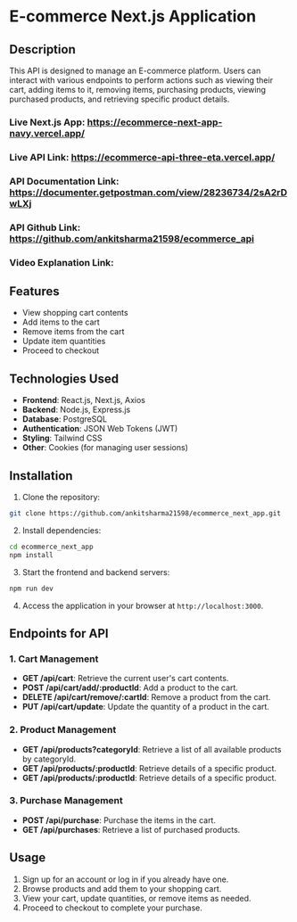 
# E-commerce Next.js Application 

## Description

This API is designed to manage an E-commerce platform. Users can interact with various endpoints to perform actions such as viewing their cart, adding items to it, removing items, purchasing products, viewing purchased products, and retrieving specific product details.

### Live Next.js App: https://ecommerce-next-app-navy.vercel.app/

### Live API Link: https://ecommerce-api-three-eta.vercel.app/

### API Documentation Link: https://documenter.getpostman.com/view/28236734/2sA2rDwLXj

### API Github Link: https://github.com/ankitsharma21598/ecommerce_api

### Video Explanation Link: 

## Features

- View shopping cart contents
- Add items to the cart
- Remove items from the cart
- Update item quantities
- Proceed to checkout

## Technologies Used

- **Frontend**: React.js, Next.js, Axios
- **Backend**: Node.js, Express.js
- **Database**: PostgreSQL
- **Authentication**: JSON Web Tokens (JWT)
- **Styling**: Tailwind CSS
- **Other**: Cookies (for managing user sessions)

## Installation

1. Clone the repository:

```bash
git clone https://github.com/ankitsharma21598/ecommerce_next_app.git
```

2. Install dependencies:

```bash
cd ecommerce_next_app
npm install
```

3. Start the frontend and backend servers:

```bash
npm run dev
```

4. Access the application in your browser at `http://localhost:3000`.

## Endpoints for API

### 1. Cart Management

- **GET /api/cart**: Retrieve the current user's cart contents.
- **POST /api/cart/add/:productId**: Add a product to the cart.
- **DELETE /api/cart/remove/:cartId**: Remove a product from the cart.
- **PUT /api/cart/update**: Update the quantity of a product in the cart.

### 2. Product Management

- **GET /api/products?categoryId**: Retrieve a list of all available products by categoryId.
- **GET /api/products/:productId**: Retrieve details of a specific product.
- **GET /api/products/:productId**: Retrieve details of a specific product.

### 3. Purchase Management

- **POST /api/purchase**: Purchase the items in the cart.
- **GET /api/purchases**: Retrieve a list of purchased products.

## Usage

1. Sign up for an account or log in if you already have one.
2. Browse products and add them to your shopping cart.
3. View your cart, update quantities, or remove items as needed.
4. Proceed to checkout to complete your purchase.
